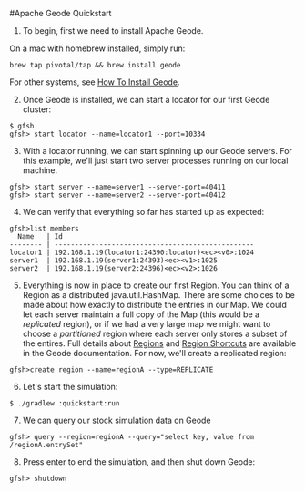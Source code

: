 #Apache Geode Quickstart

1. To begin, first we need to install Apache Geode.

On a mac with homebrew installed, simply run:
```
brew tap pivotal/tap && brew install geode
```
For other systems, see [How To Install Geode](http://geode.docs.pivotal.io/docs/getting_started/installation/install_standalone.html).

2. Once Geode is installed, we can start a locator for our first Geode cluster:
```
$ gfsh
gfsh> start locator --name=locator1 --port=10334
```

3. With a locator running, we can start spinning up our Geode servers.  For this example, we'll just start two server processes running on our local machine.
```
gfsh> start server --name=server1 --server-port=40411
gfsh> start server --name=server2 --server-port=40412 
```

4. We can verify that everything so far has started up as expected:
```
gfsh>list members
  Name   | Id
-------- | -------------------------------------------------
locator1 | 192.168.1.19(locator1:24390:locator)<ec><v0>:1024
server1  | 192.168.1.19(server1:24393)<ec><v1>:1025
server2  | 192.168.1.19(server2:24396)<ec><v2>:1026

```

5. Everything is now in place to create our first Region. You can think of a Region as a distributed java.util.HashMap.  There are some choices to be made about how exactly to distribute the entries in our Map.  We could let each server maintain a full copy of the Map (this would be a *replicated* region), or if we had a very large map we  might want to choose a *partitioned* region where each server only stores a subset of the entires. 
  Full details about [Regions](http://geode.docs.pivotal.io/docs/basic_config/data_regions/chapter_overview.html#data_regions) and [Region Shortcuts](http://geode.docs.pivotal.io/docs/reference/topics/region_shortcuts_reference.html) are available in the Geode documentation.  For now, we'll create a replicated region:
  ```
  gfsh>create region --name=regionA --type=REPLICATE
  ```
  
  6. Let's start the simulation:
  ```
  $ ./gradlew :quickstart:run
  ```
  
  7. We can query our stock simulation data on Geode
  ```
  gfsh> query --region=regionA --query="select key, value from /regionA.entrySet"
  ```
  
  8. Press enter to end the simulation, and then shut down Geode:
  ```
  gfsh> shutdown
  ```